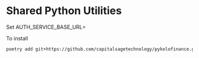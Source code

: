 # Shared Python Utilities

Set AUTH_SERVICE_BASE_URL=

To install 

```bash
poetry add git+https://github.com/capitalsagetechnology/pykolofinance.git@main
```